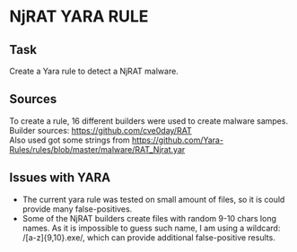 # NjRAT YARA RULE
## Task
Create a Yara rule to detect a NjRAT malware.

## Sources
To create a rule, 16 different builders were used to create malware sampes. Builder sources: https://github.com/cve0day/RAT <br>
Also used got some strings from https://github.com/Yara-Rules/rules/blob/master/malware/RAT_Njrat.yar

## Issues with YARA
* The current yara rule was tested on small amount of files, so it is could provide many false-positives.
* Some of the NjRAT builders create files with random 9-10 chars long names. As it is impossible to guess such name, I am using a wildcard: /[a-z]{9,10}.exe/, which can provide additional false-positive results.